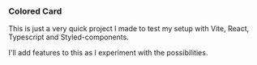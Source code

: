 ### Colored Card

This is just a very quick project I made to test my setup with Vite, React, Typescript and Styled-components.

I'll add features to this as I experiment with the possibilities.
